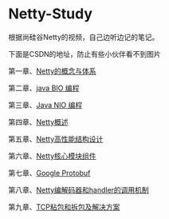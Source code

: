 # Netty-Study
根据尚硅谷Netty的视频，自己边听边记的笔记。

下面是CSDN的地址，防止有些小伙伴看不到图片

第一章、[Netty的概念与体系](https://blog.csdn.net/weixin_43676950/article/details/122703832) 

第二章、[java BIO 编程](https://blog.csdn.net/weixin_43676950/article/details/122703928) 

第三章、[Java NIO 编程](https://blog.csdn.net/weixin_43676950/article/details/122704025) 

第四章、[Netty概述](https://blog.csdn.net/weixin_43676950/article/details/122704205)

第五章、[Netty高性能结构设计](https://blog.csdn.net/weixin_43676950/article/details/122704245) 

第六章、[Netty核心模块组件](https://blog.csdn.net/weixin_43676950/article/details/122704407) 

第七章、[Google Protobuf](https://blog.csdn.net/weixin_43676950/article/details/122704486) 

第八章、[Netty编解码器和handler的调用机制](https://blog.csdn.net/weixin_43676950/article/details/122704563) 

第九章、[TCP粘包和拆包及解决方案](https://blog.csdn.net/weixin_43676950/article/details/122704627) 
